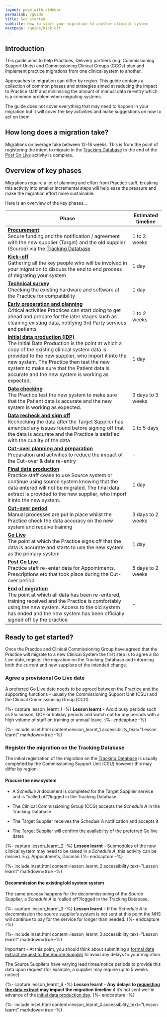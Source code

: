 ```yaml
---
layout: page_with_sidebar
permalink: /guide
title: Get started
subtitle: How to start your migration to another clinical system
nextpage: /guide/kick-off
---
```


## Introduction

This guide aims to help Practices, Delivery partners (e.g. Commissioning Support Units) and Commissioning Clinical Groups (CCGs) plan and implement practice migrations from one clinical system to another. 

Approaches to migration can differ by region. This guide contains a collection of common phases and strategies aimed at reducing the impact to Practice staff and minimising the amount of manual data re-entry which is a common problem when migrating systems.

The guide does not cover everything that may need to happen in your migration but it will cover the key activities and make suggestions on how to act on them. 


## How long does a migration take?

Migrations on average take between 12-16 weeks. This is from the point of registering the intent to migrate in the [Tracking Database](/prm-practice-migration/guide#register-the-migration-on-the-tracking-database) to the end of the [Post Go Live](/prm-practice-migration/guide/post-go-live) activity is complete.


## Overview of key phases

Migrations require a lot of planning and effort from Practice staff, breaking this activity into smaller incremental steps will help ease the pressure and make the migration effort more sustainable.

Here is an overview of the key phases...


| Phase                                                    | Estimated timeline |
|----------------------------------------------------------|--------------------|
| __[Procurement](#ready-to-get-started)__ <br>Secure funding and the notification / agreement with the new supplier (Target) and the old supplier (Source) via the [Tracking Database](#register-the-migration-on-the-tracking-database) | 1 to 2 weeks |
| __[Kick-off](/prm-practice-migration/guide/kick-off)__ <br>Gathering all the key people who will be involved in your migration to discuss the end to end process of migrating your system    | 1 day |
| __[Technical survey](/prm-practice-migration/guide/technical-survey)__ <br>Checking the existing hardware and software at the Practice for compatibility | 1 day |
| __[Early preparation and planning](/prm-practice-migration/guide/early-prep-and-planning)__ <br>Critical activities Practices can start doing to get ahead and prepare for the later stages such as cleaning existing data, notifying 3rd Party services and patients | 1 to 2 weeks |
| __[Initial data production (IDP)](/prm-practice-migration/guide/initial-data-production)__ <br>The Initial Data Production is the point at which a copy of the existing clinical system data is provided to the new supplier, who import it into the new system. The Practice then test the new system to make sure that the Patient data is accurate and the new system is working as expected. | 1 day |
| __[Data checking](/prm-practice-migration/guide/initial-data-production#data-checking)__ <br>The Practice test the new system to make sure that the Patient data is accurate and the new system is working as expected. | 3 days to 3 weeks |
| __[Data recheck and sign off](/prm-practice-migration/guide/initial-data-production#data-checking)__ <br>Rechecking the data after the Target Supplier has amended any issues found before signing off that the data is accurate and the Practice is satisfied with the quality of the data | 1 to 5 days |
| __[Cut-over planning and preparation](/prm-practice-migration/guide/planning-for-cut-over)__ <br>Preparation and activities to reduce the impact of the Cut-over & data re-entry | - |
| __[Final data production](/prm-practice-migration/guide/cutover-and-go-live#final-data-production)__ <br> Practice staff cease to use Source system or continue using source system knowing that the data entered will not be migrated. The final data extract is provided to the new supplier, who import it into the new system.| 1 day |
| __[Cut-over period](/prm-practice-migration/guide/cutover-and-go-live)__ <br> Manual processes are put in place whilst the Practice check the data accuracy on the new system and receive training | 3 days to 2 weeks |
| __[Go Live](/prm-practice-migration/guide/cutover-and-go-live#sign-off-go-live-data)__ <br> The point at which the Practice signs off that the data is accurate and starts to use the new system as the primary system | 1 day |
| __[Post Go Live](/prm-practice-migration/guide/post-go-live)__ <br> Practice staff re-enter data for Appointments, Prescriptions etc that took place during the Cut-over period | 5 days to 2 weeks |
| __[End of migration](/prm-practice-migration/guide/end-of-migration)__ <br> The point at which all data has been re-entered, training received and the Practice is comfortably using the new system. Access to the old system has ended and the new system has been officially signed off by the practice| - |



## Ready to get started?

Once the Practice and Clinical Commissioning Group have agreed that the Practice will migrate to a new Clinical System the first step is to agree a Go Live date, register the migration on the Tracking Database and informing both the current and new suppliers of the intended change.


### Agree a provisional Go Live date

A preferred Go Live date needs to be agreed between the Practice and the supporting functions  - usually the Commissioning Support Unit (CSU) and the Clinical Commissioning Group (CCG)


{%- capture lesson_learnt_1 -%}
__Lesson learnt__ - Avoid busy periods such as Flu season, QOF or holiday periods and watch out for any periods with a high volume of staff on training or annual leave.
{%- endcapture -%}

{%- include inset.html content=lesson_learnt_1 accessibility_text="Lesson learnt" markdown=true -%}


### Register the migration on the Tracking Database

The initial registration of the migration on the [Tracking Database](https://digital.nhs.uk/services/tracking-database) is usually completed by the Commissioning Support Unit (CSU) however this may differ by region.


#### Procure the new system

* A _Schedule A_ document is completed for the Target Supplier service and is “called off”/logged in the Tracking Database

* The Clinical Commissioning Group (CCG) accepts the _Schedule A_ in the Tracking Database

* The Target Supplier receives the _Schedule A_ notification and accepts it

* The Target Supplier will confirm the availability of the preferred Go live dates


{%- capture lesson_learnt_2 -%}
__Lesson learnt__ - Submodules of the new clinical system may need to be raised in a _Schedule A_, this activity can be missed. E.g. Appointments, Docman
{%- endcapture -%}

{%- include inset.html content=lesson_learnt_2 accessibility_text="Lesson learnt" markdown=true -%}


#### Decommission the existing/old system system

The same process happens for the decommissioning of the Source Supplier, a _Schedule A_ is “called off”/logged in the Tracking Database.


{%- capture lesson_learnt_3 -%}
__Lesson learnt__ - If the _Schedule A_ to decommission the source supplier’s system is not sent at this point the NHS will continue to pay for the service for longer than needed.
{%- endcapture -%}

{%- include inset.html content=lesson_learnt_3 accessibility_text="Lesson learnt" markdown=true -%}

Important - At this point, you should think about submitting a [formal data extract request to the Source Supplier](/prm-practice-migration/guide/early-prep-and-planning#request-a-data-extract-from-your-existing-supplier) to avoid any delays to your migration.

The Source Suppliers have varying lead times/notice periods to provide this data upon request (for example, a supplier may require up to 5 weeks notice). 


{%- capture lesson_learnt_4 -%}
__Lesson learnt__ - __Any delays to [requesting the data extract](/prm-practice-migration/guide/early-prep-and-planning#request-a-data-extract-from-your-existing-supplier) may impact the migration timeline__ if it’s not sent well in advance of the [initial data production day](/prm-practice-migration/guide/initial-data-production).
{%- endcapture -%}

{%- include inset.html content=lesson_learnt_4 accessibility_text="Lesson learnt" markdown=true -%}
